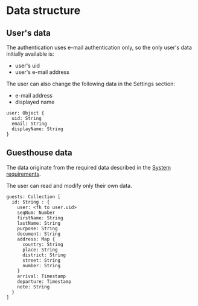 # Data structure

## User's data

The authentication uses e-mail authentication only, so the only user's data initially available is:

- user's uid
- user's e-mail address

The user can also change the following data in the Settings section:

- e-mail address
- displayed name

```
user: Object {
  uid: String
  email: String
  displayName: String
}

```

## Guesthouse data

The data originate from the required data described in the [System requirements](./requirements.md).

The user can read and modify only their own data.

```
guests: Collection [
  id: String : {
    user: <fk to user.uid>
    seqNum: Number
    firstName: String
    lastName: String
    purpose: String
    document: String
    address: Map {
      country: String
      place: String
      district: String
      street: String
      number: String
    }
    arrival: Timestamp
    departure: Timestamp
    note: String
  }
]
```
